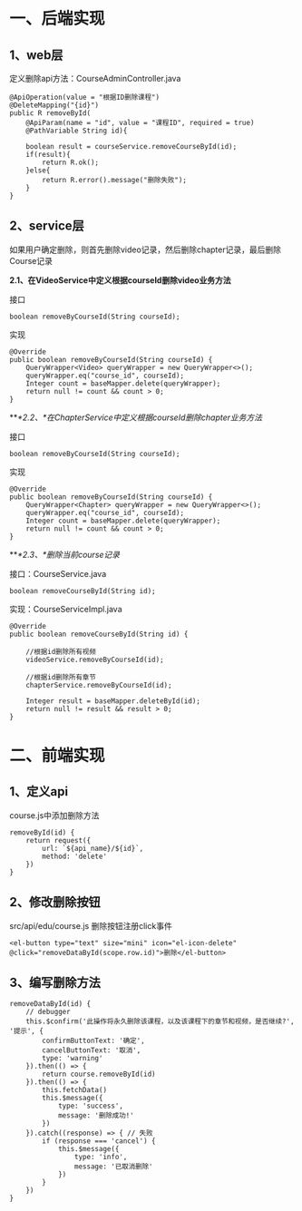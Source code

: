 # 一、后端实现

## 1、web层

定义删除api方法：CourseAdminController.java

```
@ApiOperation(value = "根据ID删除课程")
@DeleteMapping("{id}")
public R removeById(
    @ApiParam(name = "id", value = "课程ID", required = true)
    @PathVariable String id){

    boolean result = courseService.removeCourseById(id);
    if(result){
        return R.ok();
    }else{
        return R.error().message("删除失败");
    }
}
```

## 2、service层

如果用户确定删除，则首先删除video记录，然后删除chapter记录，最后删除Course记录

**2.1、在VideoService中定义根据courseId删除video业务方法**

接口

```
boolean removeByCourseId(String courseId);
```

实现

```
@Override
public boolean removeByCourseId(String courseId) {
    QueryWrapper<Video> queryWrapper = new QueryWrapper<>();
    queryWrapper.eq("course_id", courseId);
    Integer count = baseMapper.delete(queryWrapper);
    return null != count && count > 0;
}
```

***\*2.2、\**在ChapterService中定义根据courseId删除chapter业务方法**

接口

```
boolean removeByCourseId(String courseId);
```

实现

```
@Override
public boolean removeByCourseId(String courseId) {
    QueryWrapper<Chapter> queryWrapper = new QueryWrapper<>();
    queryWrapper.eq("course_id", courseId);
    Integer count = baseMapper.delete(queryWrapper);
    return null != count && count > 0;
}
```

***\*2.3、\**删除当前course记录**

接口：CourseService.java

```
boolean removeCourseById(String id);
```

实现：CourseServiceImpl.java

```
@Override
public boolean removeCourseById(String id) {

    //根据id删除所有视频
    videoService.removeByCourseId(id);

    //根据id删除所有章节
    chapterService.removeByCourseId(id);

    Integer result = baseMapper.deleteById(id);
    return null != result && result > 0;
}
```

#  

# 二、前端实现

## 1、定义api

course.js中添加删除方法

```
removeById(id) {
    return request({
        url: `${api_name}/${id}`,
        method: 'delete'
    })
}
```

## 2、修改删除按钮

src/api/edu/course.js 删除按钮注册click事件

```
<el-button type="text" size="mini" icon="el-icon-delete" @click="removeDataById(scope.row.id)">删除</el-button>
```

## 3、编写删除方法

```
removeDataById(id) {
    // debugger
    this.$confirm('此操作将永久删除该课程，以及该课程下的章节和视频，是否继续?', '提示', {
        confirmButtonText: '确定',
        cancelButtonText: '取消',
        type: 'warning'
    }).then(() => {
        return course.removeById(id)
    }).then(() => {
        this.fetchData()
        this.$message({
            type: 'success',
            message: '删除成功!'
        })
    }).catch((response) => { // 失败
        if (response === 'cancel') {
            this.$message({
                type: 'info',
                message: '已取消删除'
            })
        }
    })
}
```